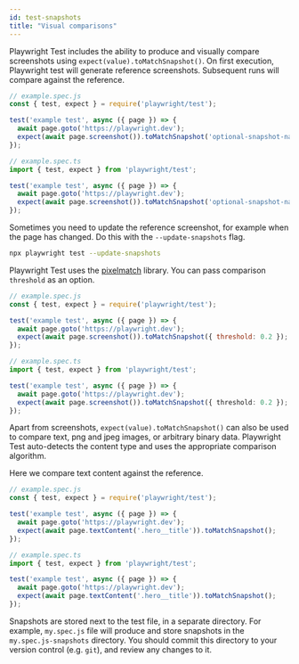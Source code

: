 ```yaml
---
id: test-snapshots
title: "Visual comparisons"
---
```


Playwright Test includes the ability to produce and visually compare screenshots using `expect(value).toMatchSnapshot()`. On first execution, Playwright test will generate reference screenshots. Subsequent runs will compare against the reference.

```js
// example.spec.js
const { test, expect } = require('playwright/test');

test('example test', async ({ page }) => {
  await page.goto('https://playwright.dev');
  expect(await page.screenshot()).toMatchSnapshot('optional-snapshot-name.png');
});
```

```ts
// example.spec.ts
import { test, expect } from 'playwright/test';

test('example test', async ({ page }) => {
  await page.goto('https://playwright.dev');
  expect(await page.screenshot()).toMatchSnapshot('optional-snapshot-name.png');
});
```

Sometimes you need to update the reference screenshot, for example when the page has changed. Do this with the  `--update-snapshots` flag.

```sh
npx playwright test --update-snapshots
```

Playwright Test uses the [pixelmatch](https://github.com/mapbox/pixelmatch) library. You can pass comparison `threshold` as an option.

```js
// example.spec.js
const { test, expect } = require('playwright/test');

test('example test', async ({ page }) => {
  await page.goto('https://playwright.dev');
  expect(await page.screenshot()).toMatchSnapshot({ threshold: 0.2 });
});
```

```ts
// example.spec.ts
import { test, expect } from 'playwright/test';

test('example test', async ({ page }) => {
  await page.goto('https://playwright.dev');
  expect(await page.screenshot()).toMatchSnapshot({ threshold: 0.2 });
});
```

Apart from screenshots, `expect(value).toMatchSnapshot()` can also be used to compare text, png and jpeg images, or arbitrary binary data. Playwright Test auto-detects the content type and uses the appropriate comparison algorithm.

Here we compare text content against the reference.

```js
// example.spec.js
const { test, expect } = require('playwright/test');

test('example test', async ({ page }) => {
  await page.goto('https://playwright.dev');
  expect(await page.textContent('.hero__title')).toMatchSnapshot();
});
```

```ts
// example.spec.ts
import { test, expect } from 'playwright/test';

test('example test', async ({ page }) => {
  await page.goto('https://playwright.dev');
  expect(await page.textContent('.hero__title')).toMatchSnapshot();
});
```

Snapshots are stored next to the test file, in a separate directory. For example, `my.spec.js` file will produce and store snapshots in the `my.spec.js-snapshots` directory. You should commit this directory to your version control (e.g. `git`), and review any changes to it.
